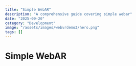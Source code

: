 ```yaml
---
title: "Simple WebAR"
description: "A comprehensive guide covering simple webar"
date: "2025-09-20"
category: "Development"
image: "/assets/images/webvrdemo3/hero.png"
tags: []
---
```


# Simple WebAR


